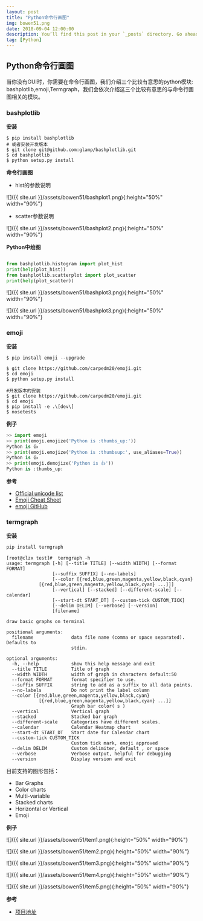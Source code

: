```yaml
---
layout: post
title: "Python命令行画图"
img: bowen51.png
date: 2018-09-04 12:00:00 
description: You’ll find this post in your `_posts` directory. Go ahead and edit it and re-build the site to see your changes. # Add post description (optional)
tag: [Python]
---
```



## Python命令行画图

当你没有GUI时，你需要在命令行画图，我们介绍三个比较有意思的python模块: bashplotlib,emoji,Termgraph，我们会依次介绍这三个比较有意思的与命令行画图相关的模块。

### bashplotlib

**安装**

```shell
$ pip install bashplotlib
# 或者安装开发版本
$ git clone git@github.com:glamp/bashplotlib.git
$ cd bashplotlib
$ python setup.py install
```
**命令行画图**

+ hist的参数说明

![]({{ site.url }}/assets/bowen51/bashplot1.png){:height="50%" width="90%"}



+ scatter参数说明

![]({{ site.url }}/assets/bowen51/bashplot2.png){:height="50%" width="90%"}




**Python中绘图**

```python

from bashplotlib.histogram import plot_hist
print(help(plot_hist))
from bashplotlib.scatterplot import plot_scatter
print(help(plot_scatter))
```

![]({{ site.url }}/assets/bowen51/bashplot3.png){:height="50%" width="90%"}


![]({{ site.url }}/assets/bowen51/bashplot3.png){:height="50%" width="90%"}



### emoji

**安装**

```shell
$ pip install emoji --upgrade

$ git clone https://github.com/carpedm20/emoji.git
$ cd emoji
$ python setup.py install

#开发版本的安装
$ git clone https://github.com/carpedm20/emoji.git
$ cd emoji
$ pip install -e .\[dev\]
$ nosetests

```

**例子**

```python
>> import emoji
>> print(emoji.emojize('Python is :thumbs_up:'))
Python is 👍
>> print(emoji.emojize('Python is :thumbsup:', use_aliases=True))
Python is 👍
>> print(emoji.demojize('Python is 👍'))
Python is :thumbs_up:
```


**参考**

+ [Official unicode list](http://www.unicode.org/emoji/charts/full-emoji-list.html)
+ [Emoji Cheat Sheet](https://www.webfx.com/tools/emoji-cheat-sheet/)
+ [emoji GitHub](https://github.com/carpedm20/emoji/)

### termgraph

**安装**

```python
pip install termgraph
```

```shell
[root@clzx test]#  termgraph -h
usage: termgraph [-h] [--title TITLE] [--width WIDTH] [--format FORMAT]
                 [--suffix SUFFIX] [--no-labels]
                 [--color [{red,blue,green,magenta,yellow,black,cyan} 
			[{red,blue,green,magenta,yellow,black,cyan} ...]]]
                 [--vertical] [--stacked] [--different-scale] [--calendar]
                 [--start-dt START_DT] [--custom-tick CUSTOM_TICK]
                 [--delim DELIM] [--verbose] [--version]
                 [filename]

draw basic graphs on terminal

positional arguments:
  filename              data file name (comma or space separated). Defaults to
                        stdin.

optional arguments:
  -h, --help            show this help message and exit
  --title TITLE         Title of graph
  --width WIDTH         width of graph in characters default:50
  --format FORMAT       format specifier to use.
  --suffix SUFFIX       string to add as a suffix to all data points.
  --no-labels           Do not print the label column
  --color [{red,blue,green,magenta,yellow,black,cyan} 
            [{red,blue,green,magenta,yellow,black,cyan} ...]]
                        Graph bar color( s )
  --vertical            Vertical graph
  --stacked             Stacked bar graph
  --different-scale     Categories have different scales.
  --calendar            Calendar Heatmap chart
  --start-dt START_DT   Start date for Calendar chart
  --custom-tick CUSTOM_TICK
                        Custom tick mark, emoji approved
  --delim DELIM         Custom delimiter, default , or space
  --verbose             Verbose output, helpful for debugging
  --version             Display version and exit

```


目前支持的图形包括：

+ Bar Graphs
+ Color charts
+ Multi-variable
+ Stacked charts
+ Horizontal or Vertical
+ Emoji

**例子**

![]({{ site.url }}/assets/bowen51/tem1.png){:height="50%" width="90%"}

![]({{ site.url }}/assets/bowen51/tem2.png){:height="50%" width="90%"}

![]({{ site.url }}/assets/bowen51/tem3.png){:height="50%" width="90%"}

![]({{ site.url }}/assets/bowen51/tem4.png){:height="50%" width="90%"}

![]({{ site.url }}/assets/bowen51/tem5.png){:height="50%" width="90%"}



 **参考**

+ [项目地址](https://github.com/mkaz/termgraph?utm_source=mybridge&utm_medium=blog&utm_campaign=read_more)


